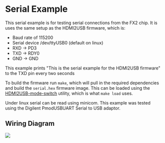 # Serial Example
This serial example is for testing serial connections from the FX2 chip. It is
uses the same setup as the HDMI2USB firmware, which is:

* Baud rate of 115200
* Serial device /dev/ttyUSB0 (default on linux)
* RXD -> PD3
* TXD -> RDY0
* GND -> GND

This example prints "This is the serial example for the HDMI2USB firmware" to
the TXD pin every two seconds

To build the firmware run `make`, which will pull in the required dependencies
and build the `serial.hex` firmware image. This can be loaded using the 
[HDMI2USB-mode-switch](https://github.com/timvideos/HDMI2USB-mode-switch)
utility, which is what `make load` uses.

Under linux serial can be read using minicom. This example was tested using the
Digilent PmodUSBUART Serial to USB adaptor. 

## Wiring Diagram
![](http://cloud.paddatrapper.me/s/h1M4CxbsItW8aM4/download)
